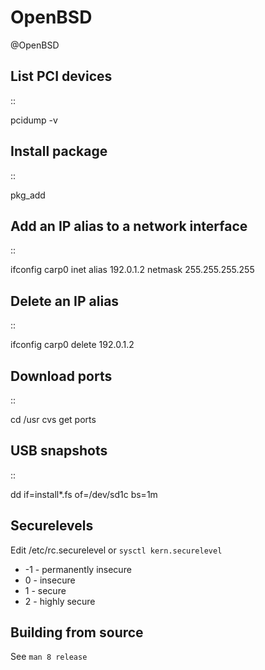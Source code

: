 # OpenBSD
@OpenBSD

List PCI devices
----------------

::

 pcidump -v

Install package
---------------

::

 pkg_add <package>

Add an IP alias to a network interface
--------------------------------------

::

 ifconfig carp0 inet alias 192.0.1.2 netmask 255.255.255.255

Delete an IP alias
------------------
::

 ifconfig carp0 delete 192.0.1.2

Download ports
--------------
::

 cd /usr
 cvs get ports

USB snapshots
-------------
::

  dd if=install*.fs of=/dev/sd1c bs=1m

Securelevels
------------

Edit /etc/rc.securelevel or `sysctl kern.securelevel`


* -1 - permanently insecure
* 0 - insecure
* 1 - secure
* 2 - highly secure


Building from source
--------------------

See `man 8 release`


